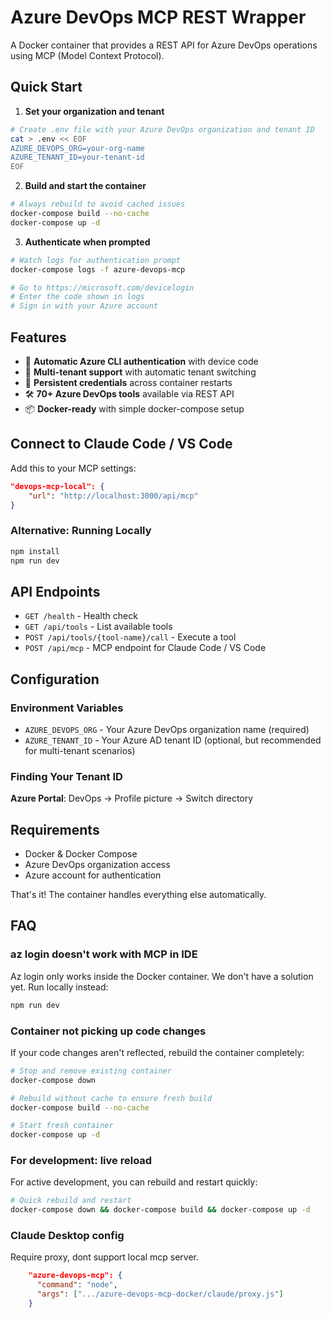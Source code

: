 # Azure DevOps MCP REST Wrapper

A Docker container that provides a REST API for Azure DevOps operations using MCP (Model Context Protocol).

## Quick Start

1. **Set your organization and tenant**

```bash
# Create .env file with your Azure DevOps organization and tenant ID
cat > .env << EOF
AZURE_DEVOPS_ORG=your-org-name
AZURE_TENANT_ID=your-tenant-id
EOF
```

2. **Build and start the container**

```bash
# Always rebuild to avoid cached issues
docker-compose build --no-cache
docker-compose up -d
```

3. **Authenticate when prompted**

```bash
# Watch logs for authentication prompt
docker-compose logs -f azure-devops-mcp

# Go to https://microsoft.com/devicelogin
# Enter the code shown in logs
# Sign in with your Azure account
```

## Features

- 🔐 **Automatic Azure CLI authentication** with device code
- 🏢 **Multi-tenant support** with automatic tenant switching
- 💾 **Persistent credentials** across container restarts
- 🛠️ **70+ Azure DevOps tools** available via REST API
- 📦 **Docker-ready** with simple docker-compose setup

## Connect to Claude Code / VS Code

Add this to your MCP settings:

```json
"devops-mcp-local": {
    "url": "http://localhost:3000/api/mcp"
}
```

### Alternative: Running Locally

```bash
npm install
npm run dev
```

## API Endpoints

- `GET /health` - Health check
- `GET /api/tools` - List available tools
- `POST /api/tools/{tool-name}/call` - Execute a tool
- `POST /api/mcp` - MCP endpoint for Claude Code / VS Code

## Configuration

### Environment Variables

- `AZURE_DEVOPS_ORG` - Your Azure DevOps organization name (required)
- `AZURE_TENANT_ID` - Your Azure AD tenant ID (optional, but recommended for multi-tenant scenarios)

### Finding Your Tenant ID

**Azure Portal**: DevOps -> Profile picture -> Switch directory

## Requirements

- Docker & Docker Compose
- Azure DevOps organization access
- Azure account for authentication

That's it! The container handles everything else automatically.

## FAQ

### az login doesn't work with MCP in IDE

Az login only works inside the Docker container. We don't have a solution yet. Run locally instead:

```bash
npm run dev
```

### Container not picking up code changes

If your code changes aren't reflected, rebuild the container completely:

```bash
# Stop and remove existing container
docker-compose down

# Rebuild without cache to ensure fresh build
docker-compose build --no-cache

# Start fresh container
docker-compose up -d
```

### For development: live reload

For active development, you can rebuild and restart quickly:

```bash
# Quick rebuild and restart
docker-compose down && docker-compose build && docker-compose up -d
```

### Claude Desktop config

Require proxy, dont support local mcp server.

```json
    "azure-devops-mcp": {
      "command": "node",
      "args": [".../azure-devops-mcp-docker/claude/proxy.js"]
    }
```
